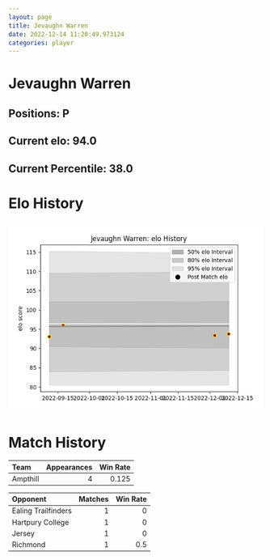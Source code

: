 ```yaml
---  
layout: page  
title: Jevaughn Warren  
date: 2022-12-14 11:20:49.973124  
categories: player  
---
```

# Jevaughn Warren

## Positions: P

## Current elo: 94.0

## Current Percentile: 38.0

# Elo History


![elo history](history_JevaughnWarren.png)
# Match History


| Team     |   Appearances |   Win Rate |
|:---------|--------------:|-----------:|
| Ampthill |             4 |      0.125 |

| Opponent            |   Matches |   Win Rate |
|:--------------------|----------:|-----------:|
| Ealing Trailfinders |         1 |        0   |
| Hartpury College    |         1 |        0   |
| Jersey              |         1 |        0   |
| Richmond            |         1 |        0.5 |